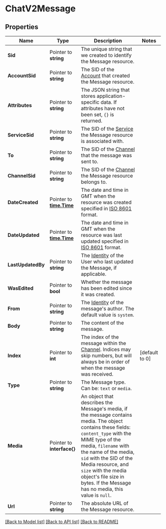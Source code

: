 # ChatV2Message

## Properties

Name | Type | Description | Notes
------------ | ------------- | ------------- | -------------
**Sid** | Pointer to **string** | The unique string that we created to identify the Message resource. |
**AccountSid** | Pointer to **string** | The SID of the [Account](https://www.twilio.com/docs/iam/api/account) that created the Message resource. |
**Attributes** | Pointer to **string** | The JSON string that stores application-specific data. If attributes have not been set, `{}` is returned. |
**ServiceSid** | Pointer to **string** | The SID of the [Service](https://www.twilio.com/docs/chat/rest/service-resource) the Message resource is associated with. |
**To** | Pointer to **string** | The SID of the [Channel](https://www.twilio.com/docs/chat/channels) that the message was sent to. |
**ChannelSid** | Pointer to **string** | The SID of the [Channel](https://www.twilio.com/docs/chat/channels) the Message resource belongs to. |
**DateCreated** | Pointer to [**time.Time**](time.Time.md) | The date and time in GMT when the resource was created specified in [ISO 8601](https://en.wikipedia.org/wiki/ISO_8601) format. |
**DateUpdated** | Pointer to [**time.Time**](time.Time.md) | The date and time in GMT when the resource was last updated specified in [ISO 8601](https://en.wikipedia.org/wiki/ISO_8601) format. |
**LastUpdatedBy** | Pointer to **string** | The [Identity](https://www.twilio.com/docs/chat/identity) of the User who last updated the Message, if applicable. |
**WasEdited** | Pointer to **bool** | Whether the message has been edited since it was created. |
**From** | Pointer to **string** | The [Identity](https://www.twilio.com/docs/chat/identity) of the message's author. The default value is `system`. |
**Body** | Pointer to **string** | The content of the message. |
**Index** | Pointer to **int** | The index of the message within the [Channel](https://www.twilio.com/docs/chat/channels). Indices may skip numbers, but will always be in order of when the message was received. |[default to 0]
**Type** | Pointer to **string** | The Message type. Can be: `text` or `media`. |
**Media** | Pointer to **interface{}** | An object that describes the Message's media, if the message contains media. The object contains these fields: `content_type` with the MIME type of the media, `filename` with the name of the media, `sid` with the SID of the Media resource, and `size` with the media object's file size in bytes. If the Message has no media, this value is `null`. |
**Url** | Pointer to **string** | The absolute URL of the Message resource. |

[[Back to Model list]](../README.md#documentation-for-models) [[Back to API list]](../README.md#documentation-for-api-endpoints) [[Back to README]](../README.md)


